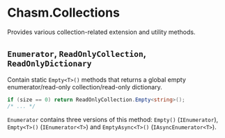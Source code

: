 # Chasm.Collections

Provides various collection-related extension and utility methods.

## `Enumerator`, `ReadOnlyCollection`, `ReadOnlyDictionary`

Contain static `Empty<T>()` methods that returns a global empty enumerator/read-only collection/read-only dictionary.

```cs
if (size == 0) return ReadOnlyCollection.Empty<string>();
/* ... */
```

`Enumerator` contains three versions of this method: `Empty()` (`IEnumerator`), `Empty<T>()` (`IEnumerator<T>`) and `EmptyAsync<T>()` (`IAsyncEnumerator<T>`).
